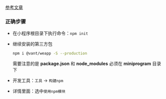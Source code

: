 [参考文章](https://blog.csdn.net/qq_33744228/article/details/87861804)

### 正确步骤

- 在小程序根目录下执行命令：`npm init`

- 继续安装的第三方包

  ```bash
  npm i @vant/weapp -S --production
  ```

  需要注意的是 **package.json** 和 **node_modules** 必须在 **miniprogram** 目录下

- 开发工具：`工具` -> `构建npm`

- 详情里面：选中`使用npm模块`
